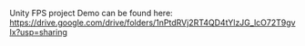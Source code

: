 Unity FPS project
Demo can be found here: https://drive.google.com/drive/folders/1nPtdRVj2RT4QD4tYlzJG_lcO72T9gvIx?usp=sharing
